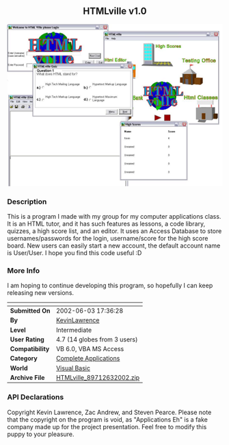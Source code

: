 ﻿<div align="center">

## HTMLville v1\.0

<img src="PIC200263174733146.JPG">
</div>

### Description

This is a program I made with my group for my computer applications class. It is an HTML tutor, and it has such features as lessons, a code library, quizzes, a high score list, and an editor. It uses an Access Database to store usernames/passwords for the login, username/score for the high score board. New users can easily start a new account, the default account name is User/User. I hope you find this code useful :D
 
### More Info
 
I am hoping to continue developing this program, so hopefully I can keep releasing new versions.


<span>             |<span>
---                |---
**Submitted On**   |2002-06-03 17:36:28
**By**             |[KevinLawrence](https://github.com/Planet-Source-Code/PSCIndex/blob/master/ByAuthor/kevinlawrence.md)
**Level**          |Intermediate
**User Rating**    |4.7 (14 globes from 3 users)
**Compatibility**  |VB 6\.0, VBA MS Access
**Category**       |[Complete Applications](https://github.com/Planet-Source-Code/PSCIndex/blob/master/ByCategory/complete-applications__1-27.md)
**World**          |[Visual Basic](https://github.com/Planet-Source-Code/PSCIndex/blob/master/ByWorld/visual-basic.md)
**Archive File**   |[HTMLville\_89712632002\.zip](https://github.com/Planet-Source-Code/kevinlawrence-htmlville-v1-0__1-35444/archive/master.zip)

### API Declarations

Copyright Kevin Lawrence, Zac Andrew, and Steven Pearce. Please note that the copyright on the program is void, as "Applications Eh" is a fake company made up for the project presentation. Feel free to modify this puppy to your pleasure.





